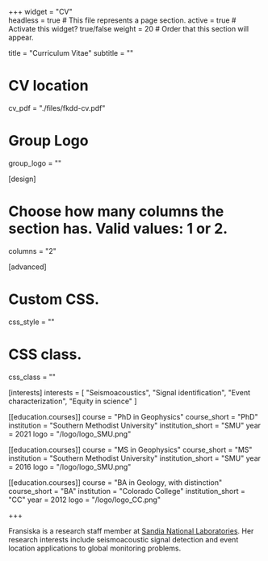 +++
widget = "CV"  
headless = true  # This file represents a page section.
active = true  # Activate this widget? true/false
weight = 20  # Order that this section will appear.

title = "Curriculum Vitae"
subtitle = ""

# CV location
cv_pdf = "./files/fkdd-cv.pdf"

# Group Logo
group_logo = ""

[design]
  # Choose how many columns the section has. Valid values: 1 or 2.
  columns = "2"

[advanced]
 # Custom CSS. 
 css_style = ""
 
 # CSS class.
 css_class = ""
 
[interests]
  interests = [
    "Seismoacoustics",
    "Signal identification",
    "Event characterization",
    "Equity in science"
  ]

[[education.courses]]
  course = "PhD in Geophysics"
  course_short = "PhD"
  institution = "Southern Methodist University"
  institution_short = "SMU"
  year = 2021
  logo = "/logo/logo_SMU.png"

[[education.courses]]
  course = "MS in Geophysics"
  course_short = "MS"
  institution = "Southern Methodist University"
  institution_short = "SMU"
  year = 2016
  logo = "/logo/logo_SMU.png"

[[education.courses]]
  course = "BA in Geology, with distinction"
  course_short = "BA"
  institution = "Colorado College"
  institution_short = "CC"
  year = 2012
  logo = "/logo/logo_CC.png"


+++

Fransiska is a research staff member at [Sandia National Laboratories](www.sandia.gov). Her research interests include seismoacoustic signal detection and event location applications to global monitoring problems.
